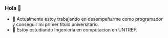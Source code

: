 ### Hola 👋

- 🔭 Actualmente estoy trabajando en desempeñarme como programador y conseguir mi primer titulo universitario.
- 🌱 Estoy estudiando Ingenieria en computacion en UNTREF.
